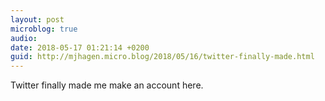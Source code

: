 ```yaml
---
layout: post
microblog: true
audio: 
date: 2018-05-17 01:21:14 +0200
guid: http://mjhagen.micro.blog/2018/05/16/twitter-finally-made.html
---
```

Twitter finally made me make an account here.
